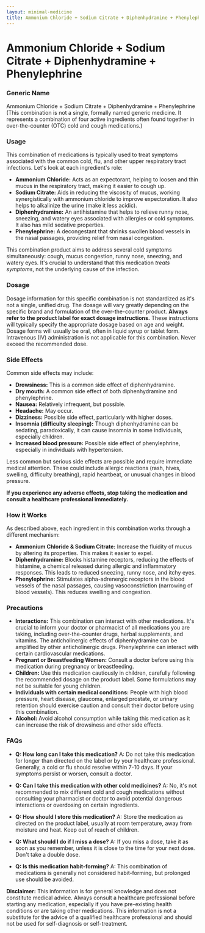 ```yaml
---
layout: minimal-medicine
title: Ammonium Chloride + Sodium Citrate + Diphenhydramine + Phenylephrine
---
```


# Ammonium Chloride + Sodium Citrate + Diphenhydramine + Phenylephrine
### Generic Name

Ammonium Chloride + Sodium Citrate + Diphenhydramine + Phenylephrine  (This combination is not a single, formally named generic medicine. It represents a combination of four active ingredients often found together in over-the-counter (OTC) cold and cough medications.)


### Usage

This combination of medications is typically used to treat symptoms associated with the common cold, flu, and other upper respiratory tract infections.  Let's look at each ingredient's role:

* **Ammonium Chloride:** Acts as an expectorant, helping to loosen and thin mucus in the respiratory tract, making it easier to cough up.
* **Sodium Citrate:**  Aids in reducing the viscosity of mucus, working synergistically with ammonium chloride to improve expectoration.  It also helps to alkalinize the urine (make it less acidic).
* **Diphenhydramine:** An antihistamine that helps to relieve runny nose, sneezing, and watery eyes associated with allergies or cold symptoms. It also has mild sedative properties.
* **Phenylephrine:** A decongestant that shrinks swollen blood vessels in the nasal passages, providing relief from nasal congestion.


This combination product aims to address several cold symptoms simultaneously:  cough, mucus congestion, runny nose, sneezing, and watery eyes.  It's crucial to understand that this medication *treats symptoms*, not the underlying cause of the infection.



### Dosage

Dosage information for this specific combination is not standardized as it's not a single, unified drug. The dosage will vary greatly depending on the specific brand and formulation of the over-the-counter product.  **Always refer to the product label for exact dosage instructions.**  These instructions will typically specify the appropriate dosage based on age and weight.  Dosage forms will usually be oral, often in liquid syrup or tablet form.  Intravenous (IV) administration is not applicable for this combination.  Never exceed the recommended dose.



### Side Effects

Common side effects may include:

* **Drowsiness:** This is a common side effect of diphenhydramine.
* **Dry mouth:**  A common side effect of both diphenhydramine and phenylephrine.
* **Nausea:** Relatively infrequent, but possible.
* **Headache:**  May occur.
* **Dizziness:**  Possible side effect, particularly with higher doses.
* **Insomnia (difficulty sleeping):**  Though diphenhydramine can be sedating, paradoxically, it can cause insomnia in some individuals, especially children.
* **Increased blood pressure:**  Possible side effect of phenylephrine, especially in individuals with hypertension.


Less common but serious side effects are possible and require immediate medical attention.  These could include allergic reactions (rash, hives, swelling, difficulty breathing), rapid heartbeat, or unusual changes in blood pressure.


**If you experience any adverse effects, stop taking the medication and consult a healthcare professional immediately.**



### How it Works

As described above, each ingredient in this combination works through a different mechanism:

* **Ammonium Chloride & Sodium Citrate:** Increase the fluidity of mucus by altering its properties. This makes it easier to expel.
* **Diphenhydramine:** Blocks histamine receptors, reducing the effects of histamine, a chemical released during allergic and inflammatory responses.  This leads to reduced sneezing, runny nose, and itchy eyes.
* **Phenylephrine:**  Stimulates alpha-adrenergic receptors in the blood vessels of the nasal passages, causing vasoconstriction (narrowing of blood vessels). This reduces swelling and congestion.



### Precautions

* **Interactions:** This combination can interact with other medications.  It's crucial to inform your doctor or pharmacist of all medications you are taking, including over-the-counter drugs, herbal supplements, and vitamins.  The anticholinergic effects of diphenhydramine can be amplified by other anticholinergic drugs. Phenylephrine can interact with certain cardiovascular medications.
* **Pregnant or Breastfeeding Women:**  Consult a doctor before using this medication during pregnancy or breastfeeding.
* **Children:**  Use this medication cautiously in children, carefully following the recommended dosage on the product label.  Some formulations may not be suitable for young children.
* **Individuals with certain medical conditions:**  People with high blood pressure, heart disease, glaucoma, enlarged prostate, or urinary retention should exercise caution and consult their doctor before using this combination.
* **Alcohol:** Avoid alcohol consumption while taking this medication as it can increase the risk of drowsiness and other side effects.


### FAQs

* **Q: How long can I take this medication?**  A: Do not take this medication for longer than directed on the label or by your healthcare professional. Generally,  a cold or flu should resolve within 7-10 days. If your symptoms persist or worsen, consult a doctor.

* **Q: Can I take this medication with other cold medicines?** A: No, it's not recommended to mix different cold and cough medications without consulting your pharmacist or doctor to avoid potential dangerous interactions or overdosing on certain ingredients.

* **Q: How should I store this medication?** A: Store the medication as directed on the product label, usually at room temperature, away from moisture and heat. Keep out of reach of children.

* **Q:  What should I do if I miss a dose?** A: If you miss a dose, take it as soon as you remember, unless it is close to the time for your next dose. Don't take a double dose.

* **Q: Is this medication habit-forming?** A: This combination of medications is generally not considered habit-forming, but prolonged use should be avoided.

**Disclaimer:** This information is for general knowledge and does not constitute medical advice. Always consult a healthcare professional before starting any medication, especially if you have pre-existing health conditions or are taking other medications.  This information is not a substitute for the advice of a qualified healthcare professional and should not be used for self-diagnosis or self-treatment.
